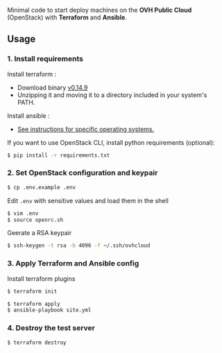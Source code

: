 Minimal code to start deploy machines on the **OVH Public Cloud** (OpenStack) with **Terraform** and **Ansible**.

Usage
-----

### 1. Install requirements


Install terraform :

- Download binary [v0.14.9](https://releases.hashicorp.com/terraform/0.14.9/) 
- Unzipping it and moving it to a directory included in your system's PATH.

Install ansible :

- [See instructions for specific operating systems.](https://docs.ansible.com/ansible/latest/installation_guide/intro_installation.html#installing-ansible-on-specific-operating-systems)

If you want to use OpenStack CLI, install python requirements (optional):
 
```bash
$ pip install -r requirements.txt
```

### 2. Set OpenStack configuration and keypair

```bash
$ cp .env.example .env
```

Edit `.env` with sensitive values and load them in the shell

```bash
$ vim .env
$ source openrc.sh
```

Geerate a RSA keypair

```bash
$ ssh-keygen -t rsa -b 4096 -f ~/.ssh/ovhcloud
```

### 3. Apply Terraform and Ansible config

Install terraform plugins

```bash
$ terraform init
```

```bash
$ terraform apply
$ ansible-playbook site.yml
```

### 4. Destroy the test server

```bash
$ terraform destroy
```
